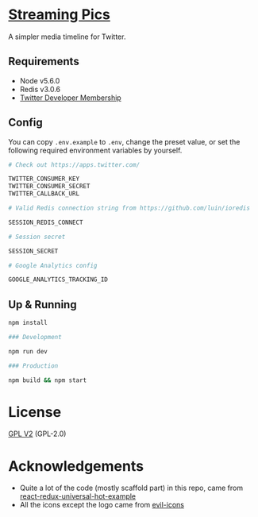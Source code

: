 # [Streaming Pics](https://streaming.pics)

A simpler media timeline for Twitter.

## Requirements

- Node v5.6.0
- Redis v3.0.6
- [Twitter Developer Membership](https://dev.twitter.com/)

## Config

You can copy `.env.example` to `.env`, change the preset value, or set the following required environment variables by yourself.

```sh
# Check out https://apps.twitter.com/

TWITTER_CONSUMER_KEY
TWITTER_CONSUMER_SECRET
TWITTER_CALLBACK_URL

# Valid Redis connection string from https://github.com/luin/ioredis

SESSION_REDIS_CONNECT

# Session secret

SESSION_SECRET

# Google Analytics config

GOOGLE_ANALYTICS_TRACKING_ID
```

## Up & Running

```sh
npm install

### Development

npm run dev

### Production

npm build && npm start
```

# License

[GPL V2](./LICENSE) (GPL-2.0)

# Acknowledgements

- Quite a lot of the code (mostly scaffold part) in this repo, came from [react-redux-universal-hot-example](https://github.com/erikras/react-redux-universal-hot-example)
- All the icons except the logo came from [evil-icons](http://evil-icons.io/)
